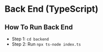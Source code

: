 # Back End (TypeScript)

## How To Run Back End
- Step 1: `cd backend`
- Step 2: Run `npx ts-node index.ts`